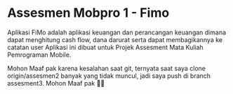 Assesmen Mobpro 1 - Fimo
==================================

Aplikasi FiMo adalah aplikasi keuangan dan perancangan keuangan dimana dapat menghitung cash flow, dana darurat serta dapat membagikannya ke catatan user Aplikasi ini dibuat untuk Projek Assesment Mata Kuliah Pemrograman Mobile.

Mohon Maaf pak karena kesalahan saat git, ternyata saat saya clone origin/assesmen2 banyak yang tidak muncul, jadi saya push di branch assesment3. Mohon Maaf pak 🙏🏻
